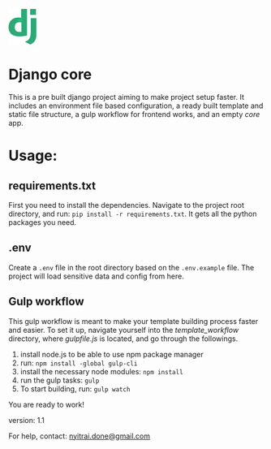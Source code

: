 [![N|Solid](assets/img/django_logo_60px.png)](https://docs.djangoproject.com/en/2.2/)
# Django core
This is a pre built django project aiming to make project setup faster. It includes an environment file based configuration, a ready built template and static file structure, a gulp workflow for frontend works, and an empty *core* app.
# Usage:


## requirements.txt
First you need to install the dependencies. Navigate to the project root directory, and run:
`pip install -r requirements.txt`. It gets all the python packages you need.


## .env
Create a `.env` file in the root directory based on the `.env.example` file. The project will load sensitive data and config from here.

## Gulp workflow
This gulp workflow is meant to make your template building process faster and easier. To set it up, navigate yourself into the *template_workflow* directory, where *gulpfile.js* is located, and go through the followings.
1. install node.js to be able to use npm package manager
2. run: `npm install -global gulp-cli`
3. install the necessary node modules: `npm install`
4. run the gulp tasks: `gulp`
5. To start building, run: `gulp watch`


You are ready to work!

version: 1.1

For help, contact: nyitrai.done@gmail.com
